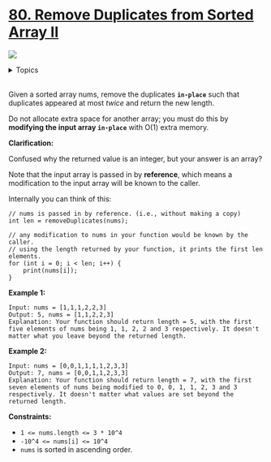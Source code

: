 # [80. Remove Duplicates from Sorted Array II](https://leetcode-cn.com/problems/remove-duplicates-from-sorted-array-ii/)

![](https://img.shields.io/badge/Difficulty-Medium-F8AF40.svg)

<details>
<summary>Topics</summary>

* [`Array`](https://leetcode-cn.com/tag/array/)
* [`Two Pointers`](https://leetcode-cn.com/tag/two-pointers/)

</details>
<br />

Given a sorted array nums, remove the duplicates **`in-place`** such that duplicates appeared at most *twice* and return the new length.

Do not allocate extra space for another array; you must do this by **modifying the input array `in-place`** with O(1) extra memory.

**Clarification:**

Confused why the returned value is an integer, but your answer is an array?

Note that the input array is passed in by **reference**, which means a modification to the input array will be known to the caller.

Internally you can think of this:

```
// nums is passed in by reference. (i.e., without making a copy)
int len = removeDuplicates(nums);

// any modification to nums in your function would be known by the caller.
// using the length returned by your function, it prints the first len elements.
for (int i = 0; i < len; i++) {
    print(nums[i]);
}
```

**Example 1:**

```
Input: nums = [1,1,1,2,2,3]
Output: 5, nums = [1,1,2,2,3]
Explanation: Your function should return length = 5, with the first five elements of nums being 1, 1, 2, 2 and 3 respectively. It doesn't matter what you leave beyond the returned length.
```
**Example 2:**

```
Input: nums = [0,0,1,1,1,1,2,3,3]
Output: 7, nums = [0,0,1,1,2,3,3]
Explanation: Your function should return length = 7, with the first seven elements of nums being modified to 0, 0, 1, 1, 2, 3 and 3 respectively. It doesn't matter what values are set beyond the returned length.

```
**Constraints:**

 + `1 <= nums.length <= 3 * 10^4`
 + `-10^4 <= nums[i] <= 10^4`
 + `nums` is sorted in ascending order.


